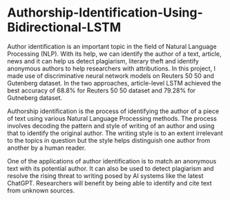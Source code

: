 # Authorship-Identification-Using-Bidirectional-LSTM

Author identification is an important topic in the field of Natural Language Processing (NLP). With its help, we can identify the author of a text, article, news and it can help us detect plagiarism, literary theft and identify anonymous authors to help researchers with attributions. In this project, I made use of discriminative neural network models on Reuters 50 50 and Gutenberg dataset. In the two approaches, article-level LSTM achieved the best accuracy of 68.8% for Reuters 50 50 dataset and 79.28% for Gutneberg dataset.

Authorship identification is the process of identifying the author of a piece of text using various Natural Language Processing methods. The process involves decoding the pattern and style of writing of an author and using that to identify the original author. The writing style is to an extent irrelevant to the topics in question but the style helps distinguish one author from another by a human reader.

One of the applications of author identification is to match an anonymous text with its potential author. It can also be used to detect plagiarism and resolve the rising threat to writing posed by AI systems like the latest ChatGPT. Researchers will benefit by being able to identify and cite text from unknown sources.
